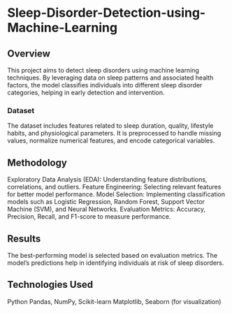 # Sleep-Disorder-Detection-using-Machine-Learning

## Overview
This project aims to detect sleep disorders using machine learning techniques. By leveraging data on sleep patterns and associated health factors, the model classifies individuals into different sleep disorder categories, helping in early detection and intervention.

### Dataset
The dataset includes features related to sleep duration, quality, lifestyle habits, and physiological parameters. It is preprocessed to handle missing values, normalize numerical features, and encode categorical variables.

## Methodology
Exploratory Data Analysis (EDA): Understanding feature distributions, correlations, and outliers.
Feature Engineering: Selecting relevant features for better model performance.
Model Selection: Implementing classification models such as Logistic Regression, Random Forest, Support Vector Machine (SVM), and Neural Networks.
Evaluation Metrics: Accuracy, Precision, Recall, and F1-score to measure performance.

## Results
The best-performing model is selected based on evaluation metrics. The model’s predictions help in identifying individuals at risk of sleep disorders.

## Technologies Used
Python
Pandas, NumPy, Scikit-learn
Matplotlib, Seaborn (for visualization)

